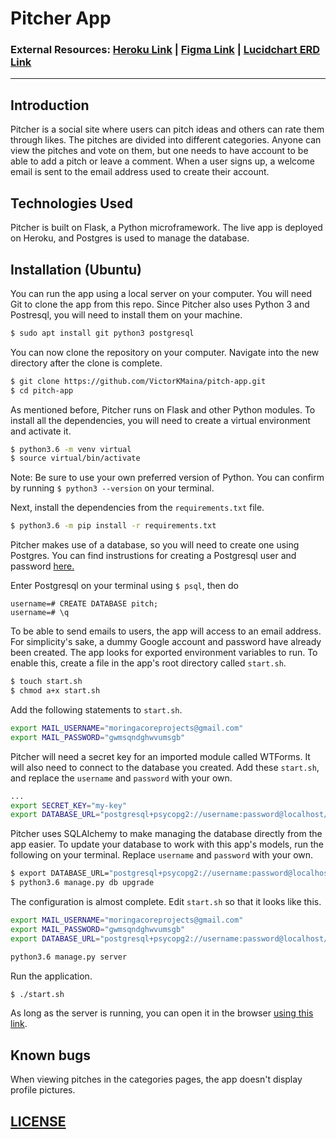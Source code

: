 # Pitcher App

### External Resources: [Heroku Link](https://pitch-perfect-ip-app.herokuapp.com/) | [Figma Link](https://www.figma.com/file/R6c5bUiT6oOgf1So1WUZNO/Pitcher?node-id=0%3A1) | [Lucidchart ERD Link](https://app.lucidchart.com/invitations/accept/716c5217-7175-4ac6-914e-e824f3719bc3)
___

## Introduction
Pitcher is a social site where users can pitch ideas and others can rate them through likes. The pitches are divided into different categories. Anyone can view the pitches and vote on them, but one needs to have account to be able to add a pitch or leave a comment. When a user signs up, a welcome email is sent to the email address used to create their account.

## Technologies Used
Pitcher is built on Flask, a Python microframework. The live app is deployed on Heroku, and Postgres is used to manage the database.

## Installation (Ubuntu)
You can run the app using a local server on your computer. You will need Git to clone the app from this repo. Since Pitcher also uses Python 3 and Postresql, you will need to install them on your machine.

```bash
$ sudo apt install git python3 postgresql
```

You can now clone the repository on your computer. Navigate into the new directory after the clone is complete.

```bash
$ git clone https://github.com/VictorKMaina/pitch-app.git
$ cd pitch-app
```
As mentioned before, Pitcher runs on Flask and other Python modules. To install all the dependencies, you will need to create a virtual environment and activate it.

```bash
$ python3.6 -m venv virtual
$ source virtual/bin/activate
```

Note: Be sure to use your own preferred version of Python. You can confirm by running `$ python3 --version` on your terminal.

Next, install the dependencies from the `requirements.txt` file.

```bash
$ python3.6 -m pip install -r requirements.txt
```

Pitcher makes use of a database, so you will need to create one using Postgres. You can find instrustions for creating a Postgresql user and password [here.](https://www.postgresql.org/docs/8.0/sql-createuser.html)

Enter Postgresql on your terminal using `$ psql`, then do

```postgres
username=# CREATE DATABASE pitch;
username=# \q
```

To be able to send emails to users, the app will access to an email address. For simplicity's sake, a dummy Google account and password have already been created. The app looks for exported environment variables to run. To enable this, create a file in the app's root directory called `start.sh`.

```bash
$ touch start.sh
$ chmod a+x start.sh
```

Add the following statements to `start.sh`.

```bash
export MAIL_USERNAME="moringacoreprojects@gmail.com"
export MAIL_PASSWORD="gwmsqndghwvumsgb"
```

Pitcher will need a secret key for an imported module called WTForms. It will also need to connect to the database you created. Add these `start.sh`, and replace the `username` and `password` with your own.

```bash
...
export SECRET_KEY="my-key"
export DATABASE_URL="postgresql+psycopg2://username:password@localhost/pitch"
```

Pitcher uses SQLAlchemy to make managing the database directly from the app easier. To update your database to work with this app's models, run the following on your terminal. Replace `username` and `password` with your own.

```bash
$ export DATABASE_URL="postgresql+psycopg2://username:password@localhost/pitch"
$ python3.6 manage.py db upgrade
```

The configuration is almost complete. Edit `start.sh` so that it looks like this.

```bash
export MAIL_USERNAME="moringacoreprojects@gmail.com"
export MAIL_PASSWORD="gwmsqndghwvumsgb"
export DATABASE_URL="postgresql+psycopg2://username:password@localhost/pitch"

python3.6 manage.py server
```

Run the application.

```bash
$ ./start.sh
```
As long as the server is running, you can open it in the browser [using this link](http://127.0.0.1:5000).

## Known bugs
When viewing pitches in the categories pages, the app doesn't display profile pictures.

## [LICENSE](/LICENSE)